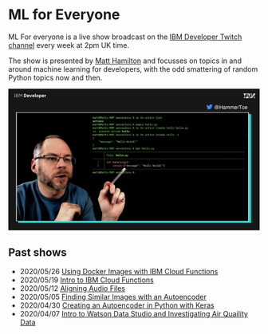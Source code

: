 # ML for Everyone

ML For everyone is a live show broadcast on the [IBM Developer Twitch channel](https://developer.ibm.com/livestream) every week at 2pm UK time.

The show is presented by [Matt Hamilton](https://twitter.com/hammertoe) and focusses on topics in and around machine learning for developers, with the odd smattering of random Python topics now and then.

![Preview of show](https://raw.githubusercontent.com/IBMDeveloperUK/ML-For-Everyone/master/_images/show_image.png)

## Past shows
- 2020/05/26 [Using Docker Images with IBM Cloud Functions](https://github.com/IBMDeveloperUK/ML-For-Everyone/tree/master/20200526-IBM-Cloud-Functions-and-Docker-Images)
- 2020/05/19 [Intro to IBM Cloud Functions](https://github.com/IBMDeveloperUK/ML-For-Everyone/tree/master/20200519-Intro-to-IBM-Cloud-Functions)
- 2020/05/12 [Aligning Audio Files](https://github.com/IBMDeveloperUK/ML-For-Everyone/tree/master/20200512-Aligning-Audio-Files)
- 2020/05/05 [Finding Similar Images with an Autoencoder](https://github.com/IBMDeveloperUK/ML-For-Everyone/tree/master/20200505-Finding-Similar-Images-With-an-Autoencoder)
- 2020/04/30 [Creating an Autoencoder in Python with Keras](https://github.com/IBMDeveloperUK/ML-For-Everyone/tree/master/202004030-Creating-an-Autoencoder-with-Keras)
- 2020/04/07 [Intro to Watson Data Studio and Investigating Air Quaility Data](https://github.com/IBMDeveloperUK/ML-For-Everyone/tree/master/20200407-Intro-to-Watson-Data-Studio-and-Investigating-Air-Quality-Data)